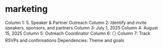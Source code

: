 # marketing

Column 1: 5. Speaker & Partner Outreach
Column 2: Identify and invite speakers, sponsors, and partners
Column 3: July 1, 2025
Column 4: August 15, 2025
Column 5: Outreach Coordinator
Column 6: ⚪
Column 7: Track RSVPs and confirmations
Dependencies: Theme and goals